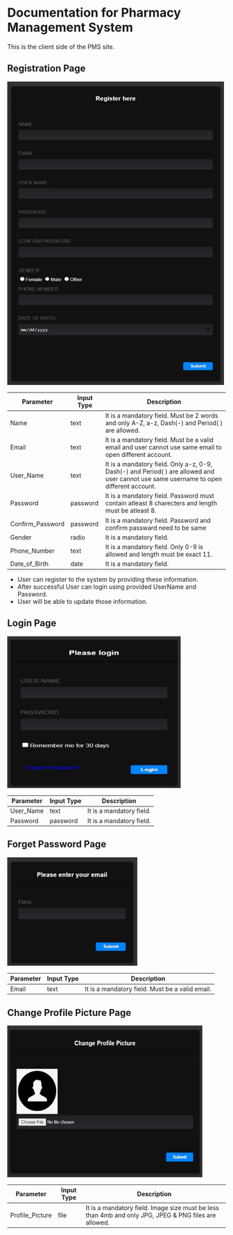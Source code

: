 # Documentation for Pharmacy Management System

This is the client side of the PMS site.

## Registration Page

<img src="SS/StoreOfficer_Registration.jpg" width="500" height="700">

| Parameter          | Input Type  | Description  |
| ------------------ | ----------- | ------------ |
| Name               | text        | It is a mandatory field. Must be 2 words and only A-Z, a-z, Dash(-) and Period( ) are allowed. |
| Email              | text        | It is a mandatory field. Must be a valid email and user cannot use same email to open different account. |
| User_Name          | text        | It is a mandatory field. Only a-z, 0-9, Dash(-) and Period( ) are allowed and user cannot use same username to open different account. |
| Password           | password    | It is a mandatory field. Password  must contain atleast 8 charecters and length must be atleast 8. |
| Confirm_Password   | password    | It is a mandatory field. Password and confirm passward need to be same  |
| Gender             | radio       | It is a mandatory field. |
| Phone_Number       | text        | It is a mandatory field. Only 0-9 is allowed and length must be exact 11. |
| Date_of_Birth      | date        | It is a mandatory field. |


- User can register to the system by providing these information.
- After successful User can login using provided UserName and Password.
- User will be able to update those information.

## Login Page

<img src="SS/StoreOfficer_Login.jpg" width="400" height="350">

| Parameter          | Input Type  | Description  |
| ------------------ | ----------- | ------------ |
| User_Name          | text        | It is a mandatory field. |
| Password           | password    | It is a mandatory field. |

## Forget Password Page

<img src="SS/Forget_Password.jpg" width="300" height="250">

| Parameter          | Input Type  | Description  |
| ------------------ | ----------- | ------------ |
| Email              | text        | It is a mandatory field. Must be a valid email. |

## Change Profile Picture Page

<img src="SS/Change_PP.jpg" width="450" height="350">

| Parameter          | Input Type  | Description  |
| ------------------ | ----------- | ------------ |
| Profile_Picture    | file        | It is a mandatory field. Image size must be less than 4mb and only JPG, JPEG & PNG files are allowed. |